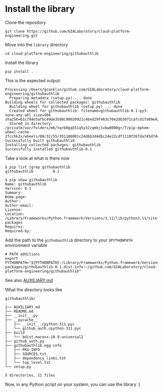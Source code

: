 
# Install the library

Clone the repository

```shell
git clone https://github.com/GIALaboratory/cloud-platform-engineering.git
```

Move into the `library` directory

```shell
cd cloud-platform-engineering/githubauthlib
```

Install the library

```shell
pip install .
```

This is the expected output:

```shell
Processing /Users/gconklin/github.com/GIALaboratory/cloud-platform-engineering/githubauthlib
  Preparing metadata (setup.py) ... done
Building wheels for collected packages: githubauthlib
  Building wheel for githubauthlib (setup.py) ... done
  Created wheel for githubauthlib: filename=githubauthlib-0.1-py3-none-any.whl size=966 sha256=61c794e5afbc49de35d0c98020921c4bed29f463c70e2db3071cafcd1fa09e42
  Stored in directory: /private/var/folders/m6/tqrb8gq551q5y32zqmkj1vbw0000gr/T/pip-ephem-wheel-cache-2fcchk2x/wheels/00/32/55/351188001c24d6b3d4dbc24e22cdf1119f26fda745d7dc777b
Successfully built githubauthlib
Installing collected packages: githubauthlib
Successfully installed githubauthlib-0.1
```

Take a look at what is there now

```shell
$ pip list |grep githubauthlib
githubauthlib         0.1

$ pip show githubauthlib
Name: githubauthlib
Version: 0.1
Summary: 
Home-page: 
Author: 
Author-email: 
License: 
Location: /Library/Frameworks/Python.framework/Versions/3.11/lib/python3.11/site-packages
Requires: 
Required-by:
```

Add the path to the `githubauthlib` directory to your `$PYTHONPATH` environment variable

```shell
# PATH additions
export PYTHONPATH="${PYTHONPATH}:/Library/Frameworks/Python.framework/Versions/3.11/lib/python3.11/site-packages/githubauthlib-0.1.dist-info:~/github.com/GIALaboratory/cloud-platform-engineering/githubauthlib"
```

See also [AUXILIARY.md](AUXILIARY.md)

What the directory looks like

```shell
githubauthlib/
.
├── AUXILIARY.md
├── README.md
├── __init__.py
├── __pycache__
│   ├── __init__.cpython-311.pyc
│   └── github_auth.cpython-311.pyc
├── build
│   └── bdist.macosx-10.9-universal2
├── github_auth.py
├── githubauthlib.egg-info
│   ├── PKG-INFO
│   ├── SOURCES.txt
│   ├── dependency_links.txt
│   └── top_level.txt
└── setup.py

5 directories, 11 files
```

Now, in any Python script on your system, you can use the library :)
